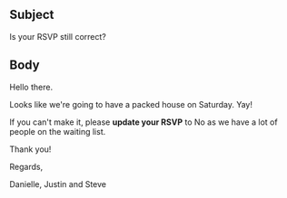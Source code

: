 ## Subject

Is your RSVP still correct?

## Body

Hello there.

Looks like we're going to have a packed house on Saturday. Yay!

If you can't make it, please **update your RSVP** to No as we have a lot of people on the waiting list.

Thank you!

Regards,

Danielle, Justin and Steve
